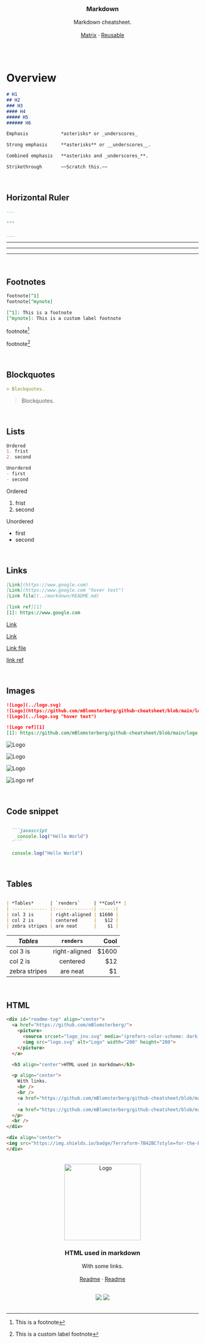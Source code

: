 <br />
<div id="readme-top" align="center">

  <h3 align="center">Markdown</h3>

  <p align="center">
    Markdown cheatsheet.
    <br />
    <br />
    <a href="https://github.com/mBlomsterberg/github-cheatsheet/blob/main/workflows/MATRIX.md">Matrix</a>
    ·
    <a href="https://github.com/mBlomsterberg/github-cheatsheet/blob/main/workflows/REUSABLE.md">Reusable</a>
  </p>
  <br />
</div>
<br>

# Overview





```md
# H1
## H2
### H3
#### H4
##### H5
###### H6
```


```md
Emphasis            *asterisks* or _underscores_

Strong emphasis     **asterisks** or __underscores__.

Combined emphasis   **asterisks and _underscores_**.

Strikethrough       ~~Scratch this.~~
```

<br/>

## Horizontal Ruler

```md
--- 

***

___

```

---

***

___

<br/>

## Footnotes
```md
footnote[^1]
footnote[^mynote]

[^1]: This is a footnote
[^mynote]: This is a custom label footnote
```
footnote[^1]

footnote[^mynote]

[^1]: This is a footnote

[^mynote]: This is a custom label footnote

<br/>

## Blockquotes
```md
> Blockquotes.
```
> Blockquotes.

<br/>

## Lists
```md
Ordered
1. frist
2. second

Unordered
- first 
- second
```
Ordered
1. frist
2. second

Unordered
- first 
- second

<br/>

## Links
```md
[Link](https://www.google.com)
[Link](https://www.google.com "hover text")
[Link file](../markdown/README.md)

[link ref][1]
[1]: https://www.google.com
```

[Link](https://www.google.com)

[Link](https://www.google.com "hover text")

[Link file](../markdown/README.md)

[link ref][1]

[1]: https://www.google.com


<br/>

## Images
```md
![Logo](../logo.svg)
![Logo](https://github.com/mBlomsterberg/github-cheatsheet/blob/main/logo.svg)
![Logo](../logo.svg "hover text")

![Logo ref][1]
[1]: https://github.com/mBlomsterberg/github-cheatsheet/blob/main/logo.svg
```

![Logo](../logo.svg)

![Logo](https://github.com/mBlomsterberg/github-cheatsheet/blob/main/logo.svg)

![Logo](../logo.svg "hover text")

![Logo ref][img]

[img]: https://github.com/mBlomsterberg/github-cheatsheet/blob/main/logo.svg


<br/>

## Code snippet
```md

  ```javascript
    console.log("Hello World")
  '```
```
  ```javascript
    console.log("Hello World")
  ```

<br/>

## Tables
```md

| *Tables*      | `renders`     | **Cool** |
| ------------- |:-------------:| -----:|
| col 3 is      | right-aligned | $1600 |
| col 2 is      | centered      |   $12 |
| zebra stripes | are neat      |    $1 |

```


| *Tables*      | `renders`     | **Cool** |
| ------------- |:-------------:| -----:|
| col 3 is      | right-aligned | $1600 |
| col 2 is      | centered      |   $12 |
| zebra stripes | are neat      |    $1 |


<br/>

## HTML

```html
<div id="readme-top" align="center">
  <a href="https://github.com/mBlomsterberg/">
    <picture>
      <source srcset="logo_inv.svg" media="(prefers-color-scheme: dark)">
      <img src="logo.svg" alt="Logo" width="200" height="200">
    </picture>
  </a>

  <h3 align="center">HTML used in markdown</h3>

  <p align="center">
    With links.
    <br />
    <br />
    <a href="https://github.com/mBlomsterberg/github-cheatsheet/blob/main/workflows/README.md">Module Examples</a>
    ·
    <a href="https://github.com/mBlomsterberg/github-cheatsheet/blob/main/markdown/README.md">Versioning</a>
  </p>
  <br />
</div>

<div align="center">
<img src="https://img.shields.io/badge/Terraform-7B42BC?style=for-the-badge&logo=terraform&logoColor=white"> <img src="https://img.shields.io/badge/github-%23121011.svg?style=for-the-badge&logo=github&logoColor=white"> 
</div>
```

<br/>
<div id="readme-top" align="center">
  <a href="https://github.com/mBlomsterberg/">
    <picture>
      <source srcset="logo_inv.svg" media="(prefers-color-scheme: dark)">
      <img src="logo.svg" alt="Logo" width="200" height="200">
    </picture>
  </a>

  <h3 align="center">HTML used in markdown</h3>

  <p align="center">
    With some links.
    <br/>
    <br/>
    <a href="https://github.com/mBlomsterberg/github-cheatsheet/blob/main/workflows/README.md">Readme</a>
    ·
    <a href="https://github.com/mBlomsterberg/github-cheatsheet/blob/main/markdown/README.md">Readme</a>
  </p>
  <br/>
</div>

<div align="center">
<img src="https://img.shields.io/badge/Terraform-7B42BC?style=for-the-badge&logo=terraform&logoColor=white"> <img src="https://img.shields.io/badge/github-%23121011.svg?style=for-the-badge&logo=github&logoColor=white"> 
</div>


<br/>
